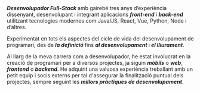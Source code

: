 <div>
    <b><i>Desenvolupador Full-Stack </i></b>amb gairebé tres anys d’experiència dissenyant, desenvolupant i integrant aplicacions <b><i>front-end</i></b> i <b><i>back-end</i></b> utilitzant tecnologies modernes com Java/JS, React, Vue,
    Python, Node i d’altres.
    <p>
        Experimentat en tots els aspectes del cicle de vida del desenvolupament de programari, des de <b><i> la definició </i></b>fins <b><i> al desenvolupament </i></b> i <b><i> el lliurament</i></b>.
    </p>
    <p>
        Al llarg de la meva carrera com a desenvolupador, he estat involucrat en la creació de programari per a diversos projectes, ja siguin <b><i>mòbils</i></b> o <b><i>web</i></b>, <b><i>frontend</i></b> o <b><i>backend</i></b>.
        He adquirit una valuosa experiència treballant amb un petit equip i socis externs per tal d'assegurar la finalització puntual dels projectes, sempre seguint les <b><i>millors pràctiques de desenvolupament</i></b>.
    </p>
</div>
